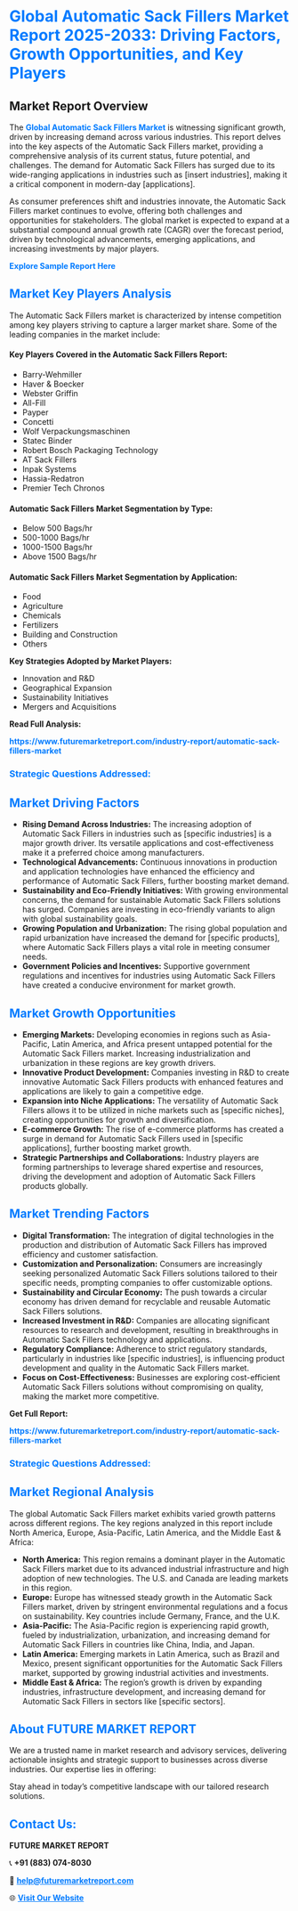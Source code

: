 <h1 style="color: #007BFF;">Global Automatic Sack Fillers Market Report 2025-2033: Driving Factors, Growth Opportunities, and Key Players</h1>

<section id="overview">
<h2>Market Report Overview</h2>
<p>The <a href="https://www.futuremarketreport.com/industry-report/automatic-sack-fillers-market" style="color: #007BFF; text-decoration: none;"><strong>Global Automatic Sack Fillers Market</strong></a> is witnessing significant growth, driven by increasing demand across various industries. This report delves into the key aspects of the Automatic Sack Fillers market, providing a comprehensive analysis of its current status, future potential, and challenges. The demand for Automatic Sack Fillers has surged due to its wide-ranging applications in industries such as [insert industries], making it a critical component in modern-day [applications].</p>
<p>As consumer preferences shift and industries innovate, the Automatic Sack Fillers market continues to evolve, offering both challenges and opportunities for stakeholders. The global market is expected to expand at a substantial compound annual growth rate (CAGR) over the forecast period, driven by technological advancements, emerging applications, and increasing investments by major players.</p>
</section>

<section id="overview">
<p><a href="https://www.futuremarketreport.com/request-sample/reportId=52024" style="color: #007BFF; text-decoration: none;"><strong>Explore Sample Report Here</strong></a></p>
</section>

<section id="key-players">
<h2 style="color: #007BFF;">Market Key Players Analysis</h2>
<p>The Automatic Sack Fillers market is characterized by intense competition among key players striving to capture a larger market share. Some of the leading companies in the market include:</p>
<h4>Key Players Covered in the Automatic Sack Fillers Report:</h4>
<ul><li>Barry-Wehmiller</li><li>Haver &amp; Boecker</li><li>Webster Griffin</li><li>All-Fill</li><li>Payper</li><li>Concetti</li><li>Wolf Verpackungsmaschinen</li><li>Statec Binder</li><li>Robert Bosch Packaging Technology</li><li>AT Sack Fillers</li><li>Inpak Systems</li><li>Hassia-Redatron</li><li>Premier Tech Chronos</li></ul>
<h4>Automatic Sack Fillers Market Segmentation by Type:</h4>
<ul><li>Below 500 Bags/hr</li><li>500-1000 Bags/hr</li><li>1000-1500 Bags/hr</li><li>Above 1500 Bags/hr</li></ul>

<h4>Automatic Sack Fillers Market Segmentation by Application:</h4>
<ul><li>Food</li><li>Agriculture</li><li>Chemicals</li><li>Fertilizers</li><li>Building and Construction</li><li>Others</li></ul>
<p><strong>Key Strategies Adopted by Market Players:</strong></p>
<ul>
<li>Innovation and R&D</li>
<li>Geographical Expansion</li>
<li>Sustainability Initiatives</li>
<li>Mergers and Acquisitions</li>
</ul>
</section>

<section>
<p><strong>Read Full Analysis: </strong></p><a href="https://www.futuremarketreport.com/industry-report/automatic-sack-fillers-market" style="color: #007BFF; text-decoration: none;"><strong>https://www.futuremarketreport.com/industry-report/automatic-sack-fillers-market</strong></a>
<h3 style="color: #007BFF;">Strategic Questions Addressed:</h3>
</section>

<section id="driving-factors">
<h2 style="color: #007BFF;">Market Driving Factors</h2>
<ul>
<li><strong>Rising Demand Across Industries:</strong> The increasing adoption of Automatic Sack Fillers in industries such as [specific industries] is a major growth driver. Its versatile applications and cost-effectiveness make it a preferred choice among manufacturers.</li>
<li><strong>Technological Advancements:</strong> Continuous innovations in production and application technologies have enhanced the efficiency and performance of Automatic Sack Fillers, further boosting market demand.</li>
<li><strong>Sustainability and Eco-Friendly Initiatives:</strong> With growing environmental concerns, the demand for sustainable Automatic Sack Fillers solutions has surged. Companies are investing in eco-friendly variants to align with global sustainability goals.</li>
<li><strong>Growing Population and Urbanization:</strong> The rising global population and rapid urbanization have increased the demand for [specific products], where Automatic Sack Fillers plays a vital role in meeting consumer needs.</li>
<li><strong>Government Policies and Incentives:</strong> Supportive government regulations and incentives for industries using Automatic Sack Fillers have created a conducive environment for market growth.</li>
</ul>
</section>

<section id="growth-opportunities">
<h2 style="color: #007BFF;">Market Growth Opportunities</h2>
<ul>
<li><strong>Emerging Markets:</strong> Developing economies in regions such as Asia-Pacific, Latin America, and Africa present untapped potential for the Automatic Sack Fillers market. Increasing industrialization and urbanization in these regions are key growth drivers.</li>
<li><strong>Innovative Product Development:</strong> Companies investing in R&D to create innovative Automatic Sack Fillers products with enhanced features and applications are likely to gain a competitive edge.</li>
<li><strong>Expansion into Niche Applications:</strong> The versatility of Automatic Sack Fillers allows it to be utilized in niche markets such as [specific niches], creating opportunities for growth and diversification.</li>
<li><strong>E-commerce Growth:</strong> The rise of e-commerce platforms has created a surge in demand for Automatic Sack Fillers used in [specific applications], further boosting market growth.</li>
<li><strong>Strategic Partnerships and Collaborations:</strong> Industry players are forming partnerships to leverage shared expertise and resources, driving the development and adoption of Automatic Sack Fillers products globally.</li>
</ul>
</section>

<section id="trending-factors">
<h2 style="color: #007BFF;">Market Trending Factors</h2>
<ul>
<li><strong>Digital Transformation:</strong> The integration of digital technologies in the production and distribution of Automatic Sack Fillers has improved efficiency and customer satisfaction.</li>
<li><strong>Customization and Personalization:</strong> Consumers are increasingly seeking personalized Automatic Sack Fillers solutions tailored to their specific needs, prompting companies to offer customizable options.</li>
<li><strong>Sustainability and Circular Economy:</strong> The push towards a circular economy has driven demand for recyclable and reusable Automatic Sack Fillers solutions.</li>
<li><strong>Increased Investment in R&D:</strong> Companies are allocating significant resources to research and development, resulting in breakthroughs in Automatic Sack Fillers technology and applications.</li>
<li><strong>Regulatory Compliance:</strong> Adherence to strict regulatory standards, particularly in industries like [specific industries], is influencing product development and quality in the Automatic Sack Fillers market.</li>
<li><strong>Focus on Cost-Effectiveness:</strong> Businesses are exploring cost-efficient Automatic Sack Fillers solutions without compromising on quality, making the market more competitive.</li>
</ul>
</section>

<section>
<p><strong>Get Full Report: </strong></p><a href="https://www.futuremarketreport.com/industry-report/automatic-sack-fillers-market" style="color: #007BFF; text-decoration: none;"><strong>https://www.futuremarketreport.com/industry-report/automatic-sack-fillers-market</strong></a>
<h3 style="color: #007BFF;">Strategic Questions Addressed:</h3>
</section>


<section id="regional-analysis">
<h2 style="color: #007BFF;">Market Regional Analysis</h2>
<p>The global Automatic Sack Fillers market exhibits varied growth patterns across different regions. The key regions analyzed in this report include North America, Europe, Asia-Pacific, Latin America, and the Middle East & Africa:</p>
<ul>
<li><strong>North America:</strong> This region remains a dominant player in the Automatic Sack Fillers market due to its advanced industrial infrastructure and high adoption of new technologies. The U.S. and Canada are leading markets in this region.</li>
<li><strong>Europe:</strong> Europe has witnessed steady growth in the Automatic Sack Fillers market, driven by stringent environmental regulations and a focus on sustainability. Key countries include Germany, France, and the U.K.</li>
<li><strong>Asia-Pacific:</strong> The Asia-Pacific region is experiencing rapid growth, fueled by industrialization, urbanization, and increasing demand for Automatic Sack Fillers in countries like China, India, and Japan.</li>
<li><strong>Latin America:</strong> Emerging markets in Latin America, such as Brazil and Mexico, present significant opportunities for the Automatic Sack Fillers market, supported by growing industrial activities and investments.</li>
<li><strong>Middle East & Africa:</strong> The region’s growth is driven by expanding industries, infrastructure development, and increasing demand for Automatic Sack Fillers in sectors like [specific sectors].</li>
</ul>
</section>

<footer>
<h2 style="color: #007BFF;">About FUTURE MARKET REPORT</h2>
<p>We are a trusted name in market research and advisory services, delivering actionable insights and strategic support to businesses across diverse industries. Our expertise lies in offering:</p>

<p>Stay ahead in today’s competitive landscape with our tailored research solutions.</p>

<h2 style="color: #007BFF;">Contact Us:</h2>
<p><strong>FUTURE MARKET REPORT</strong></p>
<p>📞 <strong>+91 (883) 074-8030</strong></p>
<p>📧 <strong><a href="mailto:help@futuremarketreport.com" style="color: #007BFF;">help@futuremarketreport.com</a></strong></p>
<p>🌐 <strong><a href="https://www.futuremarketreport.com/" style="color: #007BFF;">Visit Our Website</a></strong></p>
</footer>